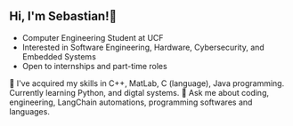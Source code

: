 ## Hi, I'm Sebastian!👋

<!--
**SebastianMercutioVaca/SebastianMercutioVaca** is a ✨ _special_ ✨ repository because its `README.md` (this file) appears on your GitHub profile.

Here are some ideas to get you started:

- 🔭 I’m currently working on ...
- 🌱 I’m currently learning ...
- 👯 I’m looking to collaborate on ...
- 🤔 I’m looking for help with ...
- 💬 Ask me about ...
- 📫 How to reach me: ...
- 😄 Pronouns: ...
- ⚡ Fun fact: ...
--> 
- Computer Engineering Student at UCF
- Interested in Software Engineering, Hardware, Cybersecurity, and Embedded Systems
- Open to internships and part-time roles

🌱 I've acquired my skills in C++, MatLab, C (language), Java programming. Currently learning Python, and digtal systems.
💬 Ask me about coding, engineering, LangChain automations, programming softwares and languages.

